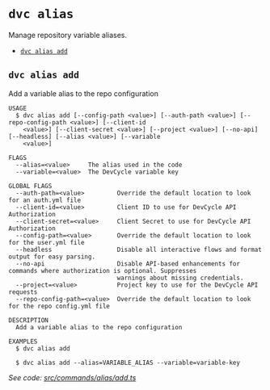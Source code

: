 `dvc alias`
===========

Manage repository variable aliases.

* [`dvc alias add`](#dvc-alias-add)

## `dvc alias add`

Add a variable alias to the repo configuration

```
USAGE
  $ dvc alias add [--config-path <value>] [--auth-path <value>] [--repo-config-path <value>] [--client-id
    <value>] [--client-secret <value>] [--project <value>] [--no-api] [--headless] [--alias <value>] [--variable
    <value>]

FLAGS
  --alias=<value>     The alias used in the code
  --variable=<value>  The DevCycle variable key

GLOBAL FLAGS
  --auth-path=<value>         Override the default location to look for an auth.yml file
  --client-id=<value>         Client ID to use for DevCycle API Authorization
  --client-secret=<value>     Client Secret to use for DevCycle API Authorization
  --config-path=<value>       Override the default location to look for the user.yml file
  --headless                  Disable all interactive flows and format output for easy parsing.
  --no-api                    Disable API-based enhancements for commands where authorization is optional. Suppresses
                              warnings about missing credentials.
  --project=<value>           Project key to use for the DevCycle API requests
  --repo-config-path=<value>  Override the default location to look for the repo config.yml file

DESCRIPTION
  Add a variable alias to the repo configuration

EXAMPLES
  $ dvc alias add

  $ dvc alias add --alias=VARIABLE_ALIAS --variable=variable-key
```

_See code: [src/commands/alias/add.ts](https://github.com/DevCycleHQ/cli/blob/v5.14.9/src/commands/alias/add.ts)_
